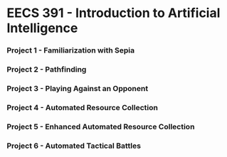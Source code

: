 # EECS 391 - Introduction to Artificial Intelligence

### Project 1 - Familiarization with Sepia

### Project 2 - Pathfinding

### Project 3 - Playing Against an Opponent

### Project 4 - Automated Resource Collection

### Project 5 - Enhanced Automated Resource Collection

### Project 6 - Automated Tactical Battles
